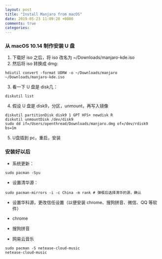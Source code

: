 ```yaml
---
layout: post
title: "Install Manjaro from macOS"
date: 2019-05-23 11:09:28 +0800
comments: true
categories: 
---
```


### 从 macOS 10.14 制作安装 U 盘

1. 下载好 iso 之后，将 iso 改名为 ~/Downloads/manjaro-kde.iso
2. 然后将 iso 转换成 dmg:  

```
hdiutil convert -format UDRW -o ~/Downloads/manjaro ~/Downloads/manjaro-kde.iso
```

3. 看一下 U 盘是 disk几：

```
diskutil list
```

4. 假设 U 盘是 disk9，分区，unmount，再写入镜像

```
diskutil partitionDisk disk9 1 GPT HFS+ newdisk R
diskutil unmountDisk /dev/disk9
sudo dd if=/Users/openthread/Downloads/manjaro.dmg of=/dev/rdisk9 bs=1m
```

5. U盘插到 pc，重启，安装

### 安装好以后

* 系统更新：  

```
sudo pacman -Syu
```

* 设置清华源：  

```
sudo pacman-mirrors -i -c China -m rank # 弹框后选择清华的源，确认
```

* 设置华科源，更改信任设置（以便安装 chrome、搜狗拼音、微信、QQ 等软件）

* chrome

* 搜狗拼音

* 网易云音乐  

```
sudo pacman -S netease-cloud-music
netease-cloud-music
```


